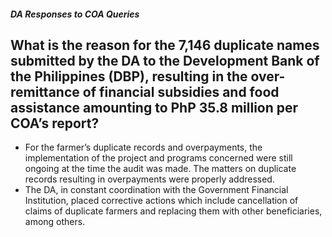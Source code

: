 ##### DA Responses to COA Queries

## What is the reason for the 7,146 duplicate names submitted by the DA to the Development Bank of the Philippines (DBP), resulting in the over-remittance of financial subsidies and food assistance amounting to PhP 35.8 million per COA’s report?


 - For the farmer’s duplicate records and overpayments, the implementation of the project and programs concerned were still ongoing at the time the audit was made. The matters on duplicate records resulting in overpayments were properly addressed. 
 - The DA, in constant coordination with the Government Financial Institution, placed corrective actions which include cancellation of claims of duplicate farmers and replacing them with other beneficiaries, among others.
